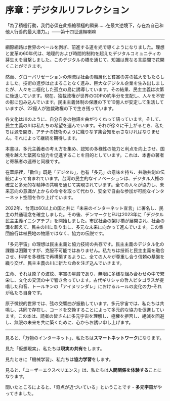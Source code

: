 # 序章：デジタルリフレクション

「為了積極行動，我們必須在此描繪積極的願景……在最大逆境下，存在為自己和他人行善的最大潛力。」——第十四世達賴喇嘛

---

網際網路は世界のベールを剥ぎ、前進する道を光で導くようになりました。理想と変革の60年代は、地理的および時間的制約を超えたデジタルコミュニティの芽生えを目撃しました。このデジタルの橋を通じて、知識は異なる言語間で花開くことができます。

然而、グローバリゼーションの潮流は社会の階層化と貧富の差の拡大をもたらしました。技術の進歩は止まることなく進み、巨大なデジタル企業を生み出しましたが、人々を二極化した孤立の島に誘導しています。その結果、民主主義は次第に後退しています。現在、独裁政権が世界のGDPの約半分を支配し、人々を不安の影に包み込んでいます。民主主義体制の保護の下で10億人が安定して生活していますが、22億人が独裁政権の下で生き残っています。

各文化は川のように、自分自身の物語を曲がりくねって語っています。そして、民主主義の川は私たちの希望を運んでいます。それが徐々に干上がるとき、私たちは源を開き、アテナの技術のように織りなす集合知を示さなければなりません。それによって継続を期待します。

本書は、多元主義者の考え方を集め、認知の多様性の能力と利点を向上させ、国境を越えた緊密な協力を促進することを目的としています。これは、本書の著者と寄稿者の連帯と同様です。

在華語裡，「數位」既是「デジタル」，也有「多元」の意味を持ち、共融共創の伝統によって育まれています。台湾の民主的なイノベーションは、デジタル人権の確立と多元的な精神の共鳴を通じて実現されています。全ての人々が協力し、未来志向の意識が上からの命令を取って代わり、安全で自由な参加が可能なインターネット空間を作り上げています。

2022年、台湾は60以上の国と共に「未来のインターネット宣言」に署名し、民主の共通理念を確立しました。その後、デンマークとEUは2023年に「デジタル民主主義イニシアチブ」を開始しました。市民社会の架け橋が展開され、社会の溝を超えて、民主の川に乗り出し、多元な未来に向かって進んでいます。この集団旅行は植民地の物語ではなく、協力の伝説です。

「多元宇宙」の理想は民主主義と協力技術の共存です。民主主義のデジタル化の課題は困難ですが、克服不可能ではありません。私たちは技術と民主主義を融合させ、科学を多様性で再構築するように、全ての人々が尊重し合う信頼の基盤を織り交ぜ、民主主義の川に新たな命を注ぎ込んでいきます。

生命、それは原子の波紋、宇宙の星屑であり、無限に多様な組み合わせの中で繁栄し、文化の交流の中で響き合っています。古代ギリシャの哲人ピタゴラスが提唱した和音、トールキンの「アイヌリンダレ」におけるルールの変化の力-それが私たち自身です。

原子微視的世界では、弦の交響曲が振動しています。多元宇宙では、私たちは共鳴し、共同で存在し、コードを交換することによって多元的な協力を促進しています。この本は、読者の皆さんに多元宇宙を理解し、極権を拒否し、絶滅を回避し、無限の未来を共に築くために、心からお誘い申し上げます。

---

見ると、「万物のインターネット」、私たちは**スマートネットワーク**になります。

見た「仮想現実」、私たちは**現実の共有**をします。

見たときに「機械学習」、私たちは**協力学習**をします。

見ると、「ユーザーエクスペリエンス」は、私たちは**人間関係を体験する**ことになります。

聞いたところによると、「奇点が近づいている」ということです - **多元宇宙**がやってきました。
